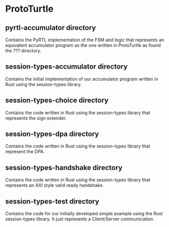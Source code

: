 # ProtoTurtle

## pyrtl-accumulator directory
Contains the PyRTL implementation of the FSM and logic that represents an equivalent accumulator program as the one written in ProtoTurtle as found the ??? directory.

## session-types-accumulator directory
Contains the initial implementation of our accumulator program written in Rust using the session-types library.

## session-types-choice directory
Contains the code written in Rust using the session-types library that represents the sign extender.

## session-types-dpa directory
Contains the code written in Rust using the session-types library that represent the DPA.

## session-types-handshake directory
Contains the code written in Rust using the session-types library that represents an AXI style valid ready handshake.

## session-types-test directory
Contains the code for our initially developed simple example using the Rust session-types library. It just represents a Client/Server communication.
